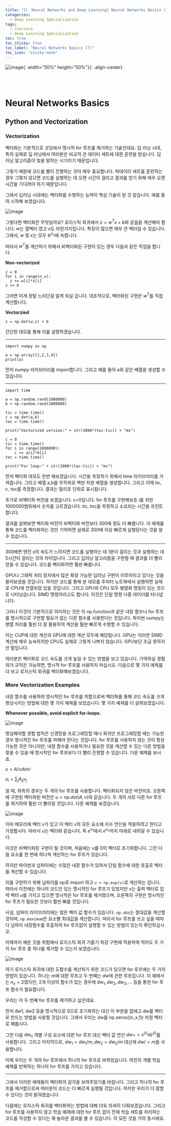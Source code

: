 ```yaml
---
title: "[Ⅰ. Neural Networks and Deep Learning] Neural Networks Basics (7)"
categories:
  - Deep Learning Specialization
tags:
  - Coursera
  - Deep Learning Specialization
toc: true
toc_sticky: true
toc_label: "Neural Networks Basics (7)"
toc_icon: "sticky-note"
---
```


![image](https://user-images.githubusercontent.com/55765292/172768350-41a6b2f0-9468-4b13-bc94-4a38f89ce5e6.png){: width="50%" height="50%"}{: .align-center}

<br><br>

# Neural Networks Basics

## Python and Vectorization

### Vectorization
벡터화는 기본적으로 코딩에서 명시적 for 루프를 제거하는 기술인데요. 딥 러닝 시대, 특히 실제로 딥 러닝에서 여러분은 비교적 큰 데이터 세트에 대한 훈련을 받습니다. 딥 러닝 알고리즘이 빛을 발하는 시기이기 때문입니다.

그렇기 때문에 코드를 빨리 진행하는 것이 매우 중요합니다. 빅데이터 세트를 훈련하는 경우 그렇지 않으면 코드를 실행하는 데 오랜 시간이 걸리고 결과를 얻기 위해 매우 오랜 시간을 기다려야 하기 때문입니다.

그래서 딥러닝 시대에는 벡터화를 수행하는 능력이 핵심 기술이 된 것 같습니다. 예를 들어 시작해 보겠습니다.


![image](https://user-images.githubusercontent.com/55765292/174236387-bb020e9e-3c73-40ca-a810-03ad5c6fa1a3.png)

그렇다면 벡터화란 무엇일까요? 로지스틱 회귀에서 $z = w^Tx + b$와 같음을 계산해야 합니다. $w$는 열벡터 였고 $x$도 마찬가지입니다. 특징이 많으면 매우 큰 벡터일 수 있습니다. 그래서, $w$ 및 $x$는 모두 $\mathbb{R}^{n_x}$에 속합니다.

따라서 $w^T$를 계산하기 위해서 비벡터화된 구현이 있는 경우 다음과 같은 작업을 합니다.

**Non-vectorized**
```
z = 0
for i in range(n_x):
  z += w[i]*x[i]
z += b
```

그러면 이게 정말 느리단걸 알게 되실 겁니다. 대조적으로, 벡터화된 구현은 $w^T$를 직접 계산합니다.

**Vectorzied**
```
z = np.dot(w,x) + b
```

간단한 데모를 통해 이를 설명하겠습니다.

---

```
import numpy as np

a = np.array([1,2,3,4])
print(a)
```

먼저 numpy 라이브러리를 import합니다. 그리고 예를 들어 a와 같은 배열을 생성할 수 있습니다.

---

```
import time

a = np.random.rand(1000000)
b = np.random.rand(1000000)

tic = time.time()
c = np.dot(a,b)
toc = time.time()

print("Vectorized version:" + str(1000*(toc-tic)) + "ms")

c = 0
tic = time.time()
for i in range(1000000):
    c += a[i]*b[i]
toc = time.time()

print("For loop:" + str(1000*(toc-tic)) + "ms")
```

먼저 벡터화 데모도 한번 해보겠습니다. 시간을 측정하기 위해서 time 라이브러리를 가져옵니다. 그리고 배열 a,b를 무작위로 백만 차원 배열을 생성합니다. 그리고 이제 tic, c, toc를 측정합니다. 결과는 밀리초 단위로 표시됩니다.

추가로 비벡터화 버전을 보겠습니다. c=0입니다. for 루프를 구현해보죠 i를 위한 1000000범위에서 숫자를 고르겠습니다. tic, toc을 측정하고 소요되는 시간을 프린트 합니다.

결과를 살펴보면 벡터화 버전이 비벡터화 버전보다 300배 정도 더 빠릅니다. 이 예제를 통해 코드를 벡터화하는 것만 기억하면 실제로 300배 이상 빠르게 실행된다는 것을 알 수 있습니다.

---

300배면 엔진 x의 속도가 느려지면 코드를 실행하는 데 1분이 걸리는 것과 실행하는 데 5시간이 걸리는 것의 차이입니다. 그리고 딥러닝 알고리즘을 구현할 때 결과를 더 빨리 얻을 수 있습니다. 코드를 벡터화하면 훨씬 빠릅니다.

GPU나 그래픽 처리 장치에서 많은 확장 가능한 딥러닝 구현이 이루어지고 있다는 것을 들어보셨을 것입니다. 하지만 코드를 통해 본 데모를 주피터 노트북에서 실행하면 실제로 CPU에 연결되었 있을 것입니다. 그리고 GPU와 CPU 모두 병렬화 명링이 있는 것으로 나타났습니다. SIMD 명령어라고도 합니다. 이것은 단일 명령 다중 데이터를 타나냅니다.

그러나 이것이 기본적으로 의미하는 것은 이 np.function과 같은 내장 함수나 for 루프를 명시적으로 구현할 필요가 없는 다른 함수를 사용한다는 것입니다. 파이썬 numpy는 병렬 처리를 훨씬 더 잘 활용하여 계산을 훨씬 빠르게 수행할 수 있습니다.

이는 CUP에 대한 계산과 GPU에 대한 계산 모두에 해당됩니다. GPU는 이러한 SIMD 계산에 매우 능숙하지만 CPU도 실제로 그렇게 나쁘지 않습니다. GPU보단 조금 못하지만 말입니다.

여러분은 벡터화로 코드 속도를 크게 높일 수 있는 방법을 보고 있습니다. 기억하실 경험 의거 규칙은 가능하면, 명시작 for 루프를 사용하지 마십시오. 다음으로 몇 가지 예제를 더 보고 로지스틱 회귀를 벡터화해보겠습니다.


### More Vectorization Examples
내장 함수를 사용하여 명시적인 for 루프를 피함으로써 벡터화를 통해 코드 속도를 크게 향상시키는 방법에 대한 몇 가지 예제를 보았습니다. 몇 가지 예제를 더 살펴보겠습니다.

**Whenever possible, avoid explicit for-loops.**

![image](https://user-images.githubusercontent.com/55765292/174254033-68ac1f19-d305-4e0e-8d21-1d9fd097c7eb.png)

명심해야할 경험 법칙은 신경망을 프로그래밍할 때나 회귀만 프로그래밍할 때는 가능한 경우 명시적인 for 루프를 피해야 한다는 것입니다. for 루프를 사용하지 않는 것이 항상 가능한 것은 아니지만, 내장 함수를 사용하거나 필요한 것을 계산할 수 있는 다른 방법을 찾을 수 있을 때 명시적인 for 루프보다 더 빨리 진행할 수 있습니다. 다른 예제를 보시죠.

$u = A /cdot v$

$u_i = \displaystyle\sum_{j} A_{ij}v_j$

일 때, 좌측의 경우는 두 개의 for 루프를 사용합니다. 벡터화되지 않은 버전이죠. 오른쪽에 구현된 벡터화된 버전은 $u = np.dot(A,v)$와 같습니다. 두 개의 서로 다른 for 루프를 제거하여 훨씬 더 빨라질 것입니다. 다른 예제를 보겠습니다.

![image](https://user-images.githubusercontent.com/55765292/174254107-99b4ae76-443e-4b03-8f58-16091a5ac772.png)

이미 메모리에 벡터 $v$가 있고 이 벡터 $v$의 모든 요소에 지수 연산을 적용하려고 한다고 가정합시다. 따라서 u는 벡터와 같습니다. 즉 $e^{v_1}$에서 $e^{v_n}$까지 아래로 내려갈 수 있습니다.

이것은 비벡터화된 구현이 될 것이며, 처음에는 $u$를 0의 벡터로 초기화합니다. 그런 다음 요소를 한 번에 하나씩 계산하는 for 루프가 있습니다.

하지만 파이썬과 넘파이에는 수많은 내장 함수가 있어서 단일 함수에 대한 호출로 벡터를 계산할 수 있습니다.

이를 구현하기 위해 넘파이를 np로 import 하고 `u = np.exp(v)`로 계산하는 겁니다. 따라서 이전에는 하나의 코드만 있는 명시적인 for 루프가 있었지만 $v$는 출력 벡터로 입력 벡터 $u$를 가지고 있으면 명시적은 for 루프를 제거했으며, 오른쪽의 구현은 명시적인 for 루프가 필요한 것보다 훨씬 빠를 것입니다.

사실, 넘파이 라이브러리에는 많은 벡터 값 함수가 있습니다. `np.abs`는 절대값을 계산할 것이며, `np.maximum`은 요소별 최대값을 계산합니다. 따라서 for 루프를 쓰고 싶을 때마다 넘파이 내장함수를 호출하여 for 루프없이 실행할 수 있는 방법이 있는지 확인하십시오.

이제까지 배운 것을 취합해서 로지스틱 회귀 기울기 하강 구현에 적용하여 적어도 두 가지 for 루프 중 하나를 제거할 수 있는지 보겠습니다.


![image](https://user-images.githubusercontent.com/55765292/174254204-edf71555-04ab-4e1b-af17-3182d3878ed0.png)

여기 로지스틱 회귀에 대한 도함수를 계산하기 위한 코드가 있으면 for 루프에는 두 가지 방법이 있습니다. 하나는 m에 대한 루프고 두 번째는 $dw$에 관한 루프입니다. 이 예에서는 $n_x = 2$였지만, 2개 이상의 함수가 있는 경우에 $dw_1,dw_2,dw_3,...$ 등을 통한 for 루프 함수가 필요합니다.

우리는 이 두 번째 for 루프를 제거하고 싶은데요. 

먼저  dw1, dw2 등을 명시적으로 0으로 초기화하는 대신 이 부분을 없애고 dw를 벡터로 만드는 방법을 사용할 것입니다. 그래서 우리는 dw를 np.zeros((n_x,1)) 차원 벡터로 해봅시다.

그런 다음 $dw_n$ 개별 구성 요소에 대한 for 루프 대신 벡터 값 연산 $dw += x^{(i)}dz^{(i)}$를 사용합니다. 그리고 마지막으로, $dw_1 = dw_1/m, dw_2 = dw_2/m$ 대신에 $dw/=m$을 사용합니다.

이제 우리는 두 개의 for 루프에서 하나의 for 루프로 바뀌었습니다. 여전히 개별 학습 예제를 반복하는 하나의 for 루프를 가지고 있습니다.

---

그래서 이러한 예제들이 벡터화의 감각을 보여주었기를 바랍니다. 그리고 하나의 for 루프를 제거함으로써 여러분의 코드는 더 빠르게 실행될 것입니다. 하지만 우리가 더 잘할 수 있다는 것이 밝혀졌습니다.

다음에는 로지스틱 회귀를 벡터화하는 방법에 대해 더욱 자세히 다뤄보겠습니다. 그리고 for 루프를 사용하지 않고 학습 예제에 대한 for 루프 없이 전체 학습 세트를 처리하는 코드를 작성할 수 있다는 꽤 놀라운 결과를 볼 수 있습니다. 이 모든 것을 거의 동시에요.
